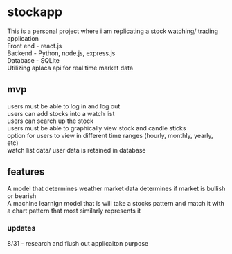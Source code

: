 # stockapp
This is a personal project where i am replicating a stock watching/ trading application <br>
Front end - react.js<br>
Backend - Python, node.js, express.js <br>
Database - SQLite <br>
Utilizing aplaca api for real time market data <br>
## mvp
users must be able to log in and log out <br>
users can add stocks into a watch list<br>
users can search up the stock<br>
users must be able to graphically view stock and candle sticks <br>
option for users to view in different time ranges (hourly, monthly, yearly, etc)<br>
watch list data/ user data is retained in database <br>
## features
A model that determines weather market data determines if market is bullish or bearish <br>
A machine learnign model that is will take a stocks pattern and match it with a chart pattern that most similarly represents it <br>

### updates
8/31 - research and flush out applicaiton purpose 
